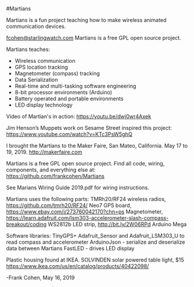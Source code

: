 #Martians

Martians is a fun project teaching how to make wireless animated communication devices.

fcohen@starlingwatch.com
Martians is a free GPL open source project.

Martians teaches:
- Wireless communication
- GPS location tracking
- Magnetometer (compass) tracking
- Data Serialization
- Real-time and multi-tasking software engineering
- 8-bit processor environments (Arduino)
- Battery operated and portable environments
- LED display technology

Video of Martian's in action:
https://youtu.be/dwj0wr4Axek

Jim Henson’s Muppets work on Sesame Street inspired this project:
https://www.youtube.com/watch?v=KTc3PsW5ghQ

I brought the Martians to the Maker Faire, San Mateo, California. May 17 to 19, 2019.
http://makerfaire.com

Martians is a free GPL open source project. Find all code,
wiring, components, and everything else at:
https://github.com/frankcohen/Martians

See Marians Wiring Guide 2019.pdf for wiring instructions.

Martians uses the following parts:
TMRh20/RF24 wireless radios, https://github.com/tmrh20/RF24/
Neo7 GPS board, https://www.ebay.com/i/273760042170?chn=ps
Magnetometer, https://learn.adafruit.com/lsm303-accelerometer-slash-compass-breakout/coding
WS2812b LED strip, http://bit.ly/2W06RPd
Arduino Mega

Software libraries:
TinyGPS+
Adafruit_Sensor and Adafruit_LSM303_U to read compass and accelerometer
ArduinoJson - serialize and deserialize data between Martians
FastLED - drives LED display

Plastic housing found at IKEA. SOLVINDEN solar powered table light, $15
https://www.ikea.com/us/en/catalog/products/40422098/

-Frank Cohen, May 16, 2019

